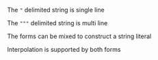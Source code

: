 The `"` delimited string is single line

The `"""` delimited string is multi line

The forms can be mixed to construct a string literal

Interpolation is supported by both forms

